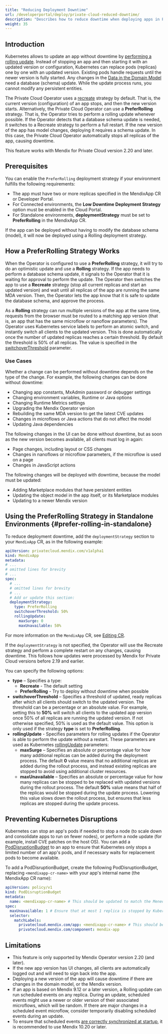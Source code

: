 ```yaml
---
title: "Reducing Deployment Downtime"
url: /developerportal/deploy/private-cloud-reduced-downtime/
description: "Describes how to reduce downtime when deploying apps in Private Cloud environments."
weight: 35
---
```

## Introduction

Kubernetes allows to update an app without downtime by [performing a rolling update](https://kubernetes.io/docs/tutorials/kubernetes-basics/update/update-intro/). Instead of stopping an app and then starting it with an updated version or configuration, Kubernetes can replace pods (replicas) one by one with an updated version. Existing pods handle requests until the newer version is fully started. Any changes in the [Data in the Domain Model](/refguide/domain-model/) need a database (schema) update. While the update process runs, you cannot modify any persistent entities.

The Private Cloud Operator uses a [recreate](https://kubernetes.io/docs/concepts/workloads/controllers/deployment/#recreate-deployment) strategy by default. That is, the current version (configuration) of an app stops, and then the new version starts. Alternatively, the Private Cloud Operator can use a **PreferRolling** strategy. That is, the Operator tries to perform a rolling update whenever possible. If the Operator detects that a database schema update is needed, it switches to a Recreate strategy to perform a full restart. If the new version of the app has model changes, deploying it requires a schema update. In this case, the Private Cloud Operator automatically stops all replicas of the app, causing downtime.

This feature works with Mendix for Private Cloud version 2.20 and later.

## Prerequisites

You can enable the `PreferRolling` deployment strategy if your environment fulfills the following requirements:

* The app must have two or more replicas specified in the MendixApp CR or Developer Portal.
* For Connected environments, the **Low Downtime Deployment Strategy** option must be enabled in the Cloud Portal.
* For Standalone environments, **deploymentStrategy** must be set to **PreferRolling** in the MendixApp CR.

If the app can be deployed without having to modify the database schema (model), it will now be deployed using a Rolling deployment strategy.

## How a PreferRolling Strategy Works

When the Operator is configured to use a **PreferRolling** strategy, it will try to do an optimistic update and use a **Rolling** strategy. If the app needs to perform a database schema update, it signals to the Operator that it is waiting for approval to perform the update. The Operator then switches the app to use a **Recreate** strategy (stop all current replicas and start an updated version) and wait until all replicas of the app are running the same MDA version. Then, the Operator lets the app know that it is safe to update the database schema, and approve the process.

As a **Rolling** strategy can run multiple versions of the app at the same time, requests from the browser must be routed to a matching app version (that is, an app that has the same microflow or nanoflow parameters). The Operator uses Kubernetes service labels to perform an atomic switch, and instantly switch all clients to the updated version. This is done automatically once the number of updated replicas reaches a certain threshold. By default the threshold is 50% of all replicas. The value is specified in the [switchoverThreshold](#prefer-rolling-in-standalone) parameter.

### Use Cases

Whether a change can be performed without downtime depends on the type of the change. For example, the following changes can be done without downtime:

* Changing app constants, MxAdmin password or debugger settings
* Changing environment variables, Runtime or Java options
* Changing Runtime Metrics settings
* Upgrading the Mendix Operator version
* Rebuilding the same MDA version to get the latest CVE updates
* Changes in microflows or Java actions that do not affect the model
* Updating Java dependencies

The following changes in the UI can be done without downtime, but as soon as the new version becomes available, all clients must log in again:

* Page changes, including layout or CSS changes
* Changes in nanoflows or microflow parameters, if the microflow is used on a page
* Changes in JavaScript actions

The following changes will be deployed with downtime, because the model must be updated:

* Adding Marketplace modules that have persistent entities
* Updating the object model in the app itself, or its Marketplace modules
* Updating to a newer Mendix version

## Using the PreferRolling Strategy in Standalone Environments {#prefer-rolling-in-standalone}

To reduce deployment downtime, add the `deploymentStrategy` section to your `MendixApp` CR, as in the following example:

```yaml
apiVersion: privatecloud.mendix.com/v1alpha1
kind: MendixApp
metadata:
# ...
# omitted lines for brevity
# ...
spec:
  # ...
  # omitted lines for brevity
  # ...
  # Add or update this section:
  deploymentStrategy:
    type: PreferRolling
    switchoverThreshold: 50%
    rollingUpdate:
      maxSurge: 0
      maxUnavailable: 50%
```

For more information on the `MendixApp` CR, see [Editing CR](/developerportal/deploy/private-cloud-operator/#edit-cr).

If the `deploymentStrategy` is not specified, the Operator will use the Recreate strategy and perform a complete restart on any changes, causing downtime. This follows how updates were processed by Mendix for Private Cloud versions before 2.19 and earlier.

You can specify the following options:

* **type** – Specifies a type:
    * **Recreate** - The default setting
    * **PreferRolling** - Try to deploy without downtime when possible
* **switchoverThreshold** – Specifies a threshold of updated, ready replicas after which all clients should switch to the updated version. The threshold can be a percentage or an absolute value.
    For example, setting this to **50%** will switch all clients to the updated app version once 50% of all replicas are running the updated version. If not otherwise specified, 50% is used as the default value. This option is only used if the strategy **type** is set to **PreferRolling**.
* **rollingUpdate** - Specifies parameters for rolling updates if the Operator is able to perform the update without a restart. These parameters are used as Kubernetes [rollingUpdate](https://kubernetes.io/docs/concepts/workloads/controllers/deployment/#rolling-update-deployment) parameters:
    * **maxSurge** – Specifies an absolute or percentage value for how many additional replicas can be added during the deployment process. The default **0** value means that no additional replicas are added during the rollout process, and instead existing replicas are stopped to avoid using additional cluster resources.
    * **maxUnavailable** – Specifies an absolute or percentage value for how many replicas can be stopped to be replaced with updated versions during the rollout process. The default **50%** value means that half of the replicas would be stopped during the update process. Lowering this value slows down the rollout process, but ensures that less replicas are stopped during the update process.

## Preventing Kubernetes Disruptions

Kubernetes can stop an app's pods if needed to stop a node (to scale down and consolidate apps to run on fewer nodes), or perform a node update (for example, install CVE patches on the host OS). You can add a [PodDisruptionBudget](https://kubernetes.io/docs/tasks/run-application/configure-pdb/) to an app to ensure that Kubernetes only stops a limited number of an app's pods, and if necessary waits for replacement pods to become available.

To add a PodDisruptionBudget, create the following PodDisruptionBudget, replacing `<mendixapp-cr-name>` with your app's internal name (the MendixApp CR name):

```yaml
apiVersion: policy/v1
kind: PodDisruptionBudget
metadata:
  name: <mendixapp-cr-name> # This should be updated to match the MenedixApp CR name
spec:
  maxUnavailable: 1 # Ensure that at most 1 replica is stopped by Kubernetes
  selector:
    matchLabels:
      privatecloud.mendix.com/app: <mendixapp-cr-name> # This should be updated to match the MenedixApp CR name
      privatecloud.mendix.com/component: mendix-app
```

## Limitations

* This feature is only supported by Mendix Operator version 2.20 (and later).
* If the new app version has UI changes, all clients are automatically logged out and will need to sign back into the app.
* Deploying a new version of the app will cause downtime if there are changes in the domain model, or the Mendix version.
* If an app is based on Mendix 9.12 or a later version, a Rolling update can run scheduled events on any replica. During an update, scheduled events might use a newer or older version of their associated microflows, which will be random. If there are major changes in a scheduled event microflow, consider temporarily disabling scheduled events during an update.
* To ensure that scheduled events [are correctly synchronized at startup](/releasenotes/studio-pro/10.20/#improvements), it is recommended to use Mendix 10.20 or later.
